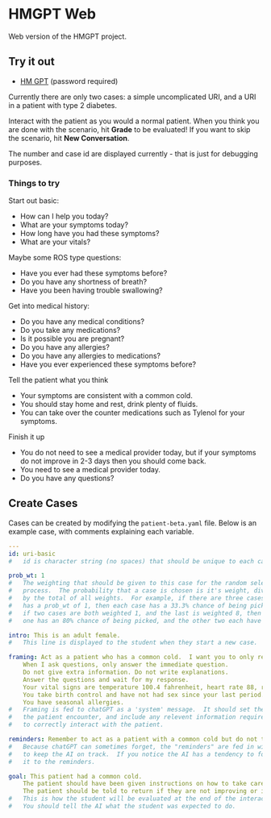 # HMGPT Web
Web version of the HMGPT project.

## Try it out
* [HM GPT](https://hmgpt-chrispebble.pythonanywhere.com/) (password required)

Currently there are only two cases: a simple uncomplicated URI, and a URI in a patient with type 2 diabetes.

Interact with the patient as you would a normal patient.  When you think you are done with the scenario, hit __Grade__ to be evaluated!  If you want to skip the scenario, hit __New Conversation__.

The number and case id are displayed currently - that is just for debugging purposes.

### Things to try
Start out basic:
* How can I help you today?
* What are your symptoms today?
* How long have you had these symptoms?
* What are your vitals?

Maybe some ROS type questions:
* Have you ever had these symptoms before?
* Do you have any shortness of breath?
* Have you been having trouble swallowing?

Get into medical history:
* Do you have any medical conditions?
* Do you take any medications?
* Is it possible you are pregnant?
* Do you have any allergies?
* Do you have any allergies to medications?
* Have you ever experienced these symptoms before?

Tell the patient what you think
* Your symptoms are consistent with a common cold.
* You should stay home and rest, drink plenty of fluids.
* You can take over the counter medications such as Tylenol for your symptoms.

Finish it up
* You do not need to see a medical provider today, but if your symptoms do not improve in 2-3 days then you should come back.
* You need to see a medical provider today.
* Do you have any questions?


## Create Cases
Cases can be created by modifying the `patient-beta.yaml` file.  Below is an example case, with comments explaining each variable.

```yaml
---
id: uri-basic
#   id is character string (no spaces) that should be unique to each case

prob_wt: 1
#   The weighting that should be given to this case for the random selection
#   process.  The probability that a case is chosen is it's weight, divided
#   by the total of all weights.  For example, if there are three cases and each
#   has a prob_wt of 1, then each case has a 33.3% chance of being picked.  But
#   if two cases are both weighted 1, and the last is weighted 8, then that last
#   one has an 80% chance of being picked, and the other two each have a 10% chance.

intro: This is an adult female.
#   This line is displayed to the student when they start a new case.

framing: Act as a patient who has a common cold.  I want you to only reply as the patient.
    When I ask questions, only answer the immediate question.
    Do not give extra information. Do not write explanations.
    Answer the questions and wait for my response.
    Your vital signs are temperature 100.4 fahrenheit, heart rate 88, respiratory rate 14, pulse oximetry 96%.
    You take birth control and have not had sex since your last period.
    You have seasonal allergies.
#   Framing is fed to chatGPT as a 'system' message.  It should set the stage for
#   the patient encounter, and include any relevent information required for the student
#   to correctly interact with the patient.

reminders: Remember to act as a patient with a common cold but do not tell me you have a common cold.
#   Because chatGPT can sometimes forget, the "reminders" are fed in with each interaction
#   to keep the AI on track.  If you notice the AI has a tendency to forget something you can add
#   it to the reminders.

goal: This patient had a common cold.
    The patient should have been given instructions on how to take care of these symptoms at home.
    The patient should be told to return if they are not improving or if symptoms worsen.
#   This is how the student will be evaluated at the end of the interaction.
#   You should tell the AI what the student was expected to do.
```
